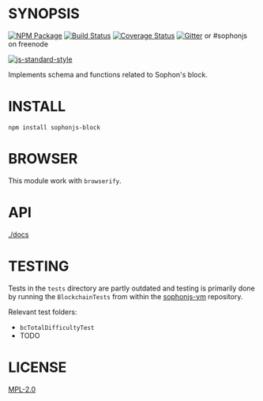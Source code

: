 # SYNOPSIS  
[![NPM Package](https://img.shields.io/npm/v/sophonjs-block.svg?style=flat-square)](https://www.npmjs.org/package/sophonjs-block)
[![Build Status](https://img.shields.io/travis/susy-js/sophonjs-block.svg?branch=master&style=flat-square)](https://travis-ci.org/susy-js/sophonjs-block)
[![Coverage Status](https://img.shields.io/coveralls/susy-js/sophonjs-block.svg?style=flat-square)](https://coveralls.io/r/susy-js/sophonjs-block)
[![Gitter](https://img.shields.io/gitter/room/sophon/sophonjs-lib.svg?style=flat-square)]() or #sophonjs on freenode  

[![js-standard-style](https://cdn.rawgit.com/feross/standard/master/badge.svg)](https://github.com/feross/standard)  


Implements schema and functions related to Sophon's block. 

# INSTALL
`npm install sophonjs-block`

# BROWSER  
This module work with `browserify`.

# API
[./docs](./docs/index.md)

# TESTING
Tests in the ``tests`` directory are partly outdated and testing is primarily done by running the ``BlockchainTests`` from within the [sophonjs-vm](https://octonion.institute/susy-js/sophonjs-vm) repository.

Relevant test folders:
- ``bcTotalDifficultyTest``
- TODO

# LICENSE
[MPL-2.0](https://tldrlegal.com/license/mozilla-public-license-2.0-(mpl-2))
